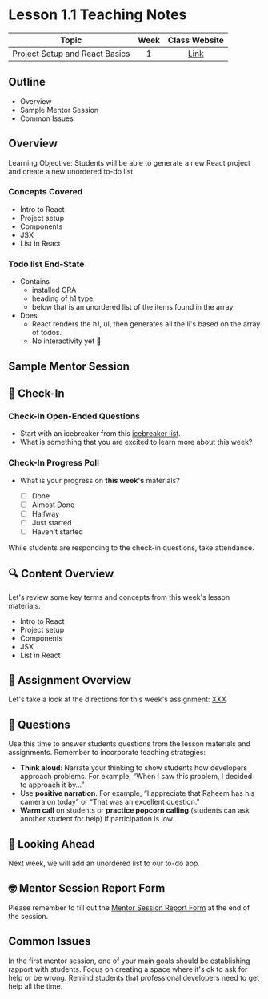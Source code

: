 # Lesson 1.1 Teaching Notes

| **Topic** | **Week** | **Class Website** |
| :---: | :---: | :---: |
| Project Setup and React Basics | 1 | [Link](https://learn.codethedream.org/react-fundamentals-project-setup-and-react-basics/) |

## Outline

- Overview
- Sample Mentor Session
- Common Issues

## Overview

Learning Objective: Students will be able to generate a new React project and create a new unordered to-do list

### Concepts Covered

- Intro to React
- Project setup
- Components
- JSX
- List in React

### Todo list End-State

- Contains
  - installed CRA
  - heading of h1 type,
  - below that is an unordered list of the items found in the array
- Does
  - React renders the h1, ul, then generates all the li's based on the array of todos.
  - No interactivity yet 🙁

## Sample Mentor Session

## :wave: Check-In

### Check-In Open-Ended Questions

- Start with an icebreaker from this [icebreaker list](https://docs.google.com/document/d/1WbwKn8B5GfRueq7Zbw0zx_k15aqyIqIs23i_WHI-pPI/edit?usp=sharing).
- What is something that you are excited to learn more about this week?

### Check-In Progress Poll

- What is your progress on **this week's** materials?

  - [ ] Done
  - [ ] Almost Done
  - [ ] Halfway
  - [ ] Just started
  - [ ] Haven't started

While students are responding to the check-in questions, take attendance.

## :mag: Content Overview

Let's review some key terms and concepts from this week's lesson materials:

- Intro to React
- Project setup
- Components
- JSX
- List in React

## :notebook: Assignment Overview

Let's take a look at the directions for this week's assignment: [XXX](XXX)

## :thinking: Questions

Use this time to answer students questions from the lesson materials and assignments. Remember to incorporate teaching strategies:

- **Think aloud**: Narrate your thinking to show students how developers approach problems. For example, “When I saw this problem, I decided to approach it by…”
- Use **positive narration**. For example, “I appreciate that Raheem has his camera on today” or “That was an excellent question."
- **Warm call** on students or **practice popcorn calling** (students can ask another student for help) if participation is low.

## :telescope: Looking Ahead

Next week, we will add an unordered list to our to-do app.

## :nerd_face: Mentor Session Report Form

Please remember to fill out the [Mentor Session Report Form](https://airtable.com/shrp0jjRtoMyTXRzh) at the end of the session.

## Common Issues

In the first mentor session, one of your main goals should be establishing rapport with students. Focus on creating a space where it's ok to ask for help or be wrong. Remind students that professional developers need to get help all the time.
